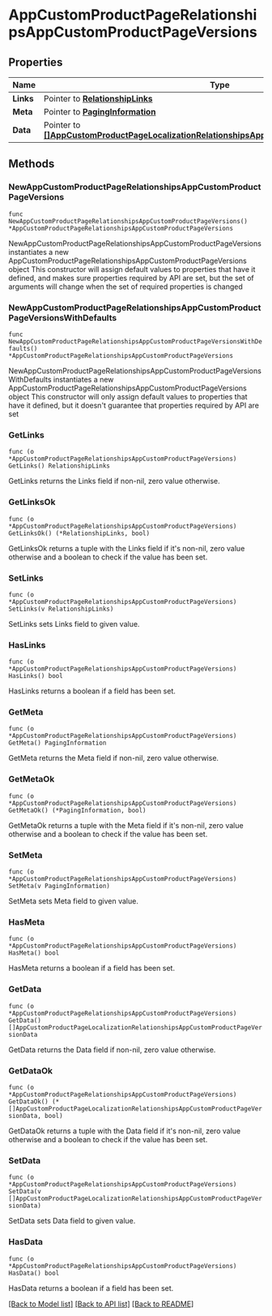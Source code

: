 # AppCustomProductPageRelationshipsAppCustomProductPageVersions

## Properties

Name | Type | Description | Notes
------------ | ------------- | ------------- | -------------
**Links** | Pointer to [**RelationshipLinks**](RelationshipLinks.md) |  | [optional] 
**Meta** | Pointer to [**PagingInformation**](PagingInformation.md) |  | [optional] 
**Data** | Pointer to [**[]AppCustomProductPageLocalizationRelationshipsAppCustomProductPageVersionData**](AppCustomProductPageLocalizationRelationshipsAppCustomProductPageVersionData.md) |  | [optional] 

## Methods

### NewAppCustomProductPageRelationshipsAppCustomProductPageVersions

`func NewAppCustomProductPageRelationshipsAppCustomProductPageVersions() *AppCustomProductPageRelationshipsAppCustomProductPageVersions`

NewAppCustomProductPageRelationshipsAppCustomProductPageVersions instantiates a new AppCustomProductPageRelationshipsAppCustomProductPageVersions object
This constructor will assign default values to properties that have it defined,
and makes sure properties required by API are set, but the set of arguments
will change when the set of required properties is changed

### NewAppCustomProductPageRelationshipsAppCustomProductPageVersionsWithDefaults

`func NewAppCustomProductPageRelationshipsAppCustomProductPageVersionsWithDefaults() *AppCustomProductPageRelationshipsAppCustomProductPageVersions`

NewAppCustomProductPageRelationshipsAppCustomProductPageVersionsWithDefaults instantiates a new AppCustomProductPageRelationshipsAppCustomProductPageVersions object
This constructor will only assign default values to properties that have it defined,
but it doesn't guarantee that properties required by API are set

### GetLinks

`func (o *AppCustomProductPageRelationshipsAppCustomProductPageVersions) GetLinks() RelationshipLinks`

GetLinks returns the Links field if non-nil, zero value otherwise.

### GetLinksOk

`func (o *AppCustomProductPageRelationshipsAppCustomProductPageVersions) GetLinksOk() (*RelationshipLinks, bool)`

GetLinksOk returns a tuple with the Links field if it's non-nil, zero value otherwise
and a boolean to check if the value has been set.

### SetLinks

`func (o *AppCustomProductPageRelationshipsAppCustomProductPageVersions) SetLinks(v RelationshipLinks)`

SetLinks sets Links field to given value.

### HasLinks

`func (o *AppCustomProductPageRelationshipsAppCustomProductPageVersions) HasLinks() bool`

HasLinks returns a boolean if a field has been set.

### GetMeta

`func (o *AppCustomProductPageRelationshipsAppCustomProductPageVersions) GetMeta() PagingInformation`

GetMeta returns the Meta field if non-nil, zero value otherwise.

### GetMetaOk

`func (o *AppCustomProductPageRelationshipsAppCustomProductPageVersions) GetMetaOk() (*PagingInformation, bool)`

GetMetaOk returns a tuple with the Meta field if it's non-nil, zero value otherwise
and a boolean to check if the value has been set.

### SetMeta

`func (o *AppCustomProductPageRelationshipsAppCustomProductPageVersions) SetMeta(v PagingInformation)`

SetMeta sets Meta field to given value.

### HasMeta

`func (o *AppCustomProductPageRelationshipsAppCustomProductPageVersions) HasMeta() bool`

HasMeta returns a boolean if a field has been set.

### GetData

`func (o *AppCustomProductPageRelationshipsAppCustomProductPageVersions) GetData() []AppCustomProductPageLocalizationRelationshipsAppCustomProductPageVersionData`

GetData returns the Data field if non-nil, zero value otherwise.

### GetDataOk

`func (o *AppCustomProductPageRelationshipsAppCustomProductPageVersions) GetDataOk() (*[]AppCustomProductPageLocalizationRelationshipsAppCustomProductPageVersionData, bool)`

GetDataOk returns a tuple with the Data field if it's non-nil, zero value otherwise
and a boolean to check if the value has been set.

### SetData

`func (o *AppCustomProductPageRelationshipsAppCustomProductPageVersions) SetData(v []AppCustomProductPageLocalizationRelationshipsAppCustomProductPageVersionData)`

SetData sets Data field to given value.

### HasData

`func (o *AppCustomProductPageRelationshipsAppCustomProductPageVersions) HasData() bool`

HasData returns a boolean if a field has been set.


[[Back to Model list]](../README.md#documentation-for-models) [[Back to API list]](../README.md#documentation-for-api-endpoints) [[Back to README]](../README.md)


